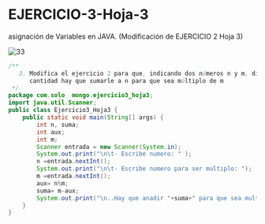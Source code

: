 # EJERCICIO-3-Hoja-3
asignación de Variables en JAVA. (Modificación de EJERCICIO 2 Hoja 3)

![33](https://user-images.githubusercontent.com/80227002/193427241-a0483046-b67a-4753-91c7-1f8efdbc5a06.png)

```java
/**
   3. Modifica el ejercicio 2 para que, indicando dos números n y m, diga que
      cantidad hay que sumarle a n para que sea múltiplo de m
 */
package com.solo  mongo.ejercicio3_hoja3;
import java.util.Scanner;
public class Ejercicio3_Hoja3 {
    public static void main(String[] args) {         
        int n, suma;
        int aux;
        int m;    
        Scanner entrada = new Scanner(System.in); 
        System.out.print("\n\t- Escribe numero: " );
        n =entrada.nextInt();  
        System.out.print("\n\t- Escribe numero para ser multiplo: ");
        m =entrada.nextInt();       
        aux= n%m;
        suma= m-aux;  
        System.out.print("\n..Hay que anadir "+suma+" para que sea multiplo de "+m);           
    }
}
```
